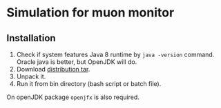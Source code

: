 # Simulation for muon monitor #

## Installation ##
1. Check if system features Java 8 runtime by `java -version` command. Oracle java is better, but OpenJDK will do.
2. Download [distribution tar](https://bitbucket.org/mipt-npm/muon-sim/downloads/muonsim-1.0-SNAPSHOT.tar).
3. Unpack it.
3. Run it from bin directory (bash script or batch file).

On openJDK package `openjfx` is also required.